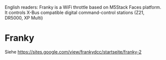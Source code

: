 English readers: Franky is a WiFi throttle based on M5Stack Faces platform. It controls X-Bus compatible digital command-control stations (Z21, DR5000, XP Multi)

# Franky

Siehe https://sites.google.com/view/frankydcc/startseite/franky-2
